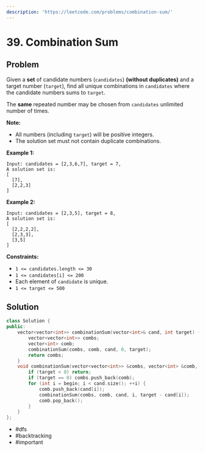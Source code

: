 ```yaml
---
description: 'https://leetcode.com/problems/combination-sum/'
---
```


# 39. Combination Sum

## Problem

Given a **set** of candidate numbers \(`candidates`\) **\(without duplicates\)** and a target number \(`target`\), find all unique combinations in `candidates` where the candidate numbers sums to `target`.

The **same** repeated number may be chosen from `candidates` unlimited number of times.

**Note:**

* All numbers \(including `target`\) will be positive integers.
* The solution set must not contain duplicate combinations.

**Example 1:**

```text
Input: candidates = [2,3,6,7], target = 7,
A solution set is:
[
  [7],
  [2,2,3]
]
```

**Example 2:**

```text
Input: candidates = [2,3,5], target = 8,
A solution set is:
[
  [2,2,2,2],
  [2,3,3],
  [3,5]
]
```

**Constraints:**

* `1 <= candidates.length <= 30`
* `1 <= candidates[i] <= 200`
* Each element of `candidate` is unique.
* `1 <= target <= 500`

## Solution

```cpp
class Solution {
public:
    vector<vector<int>> combinationSum(vector<int>& cand, int target) {
        vector<vector<int>> combs;
        vector<int> comb;
        combinationSum(combs, comb, cand, 0, target);
        return combs;
    }
    void combinationSum(vector<vector<int>> &combs, vector<int> &comb, vector<int>& cand, int begin, int target) {
        if (target < 0) return;
        if (target == 0) combs.push_back(comb);
        for (int i = begin; i < cand.size(); ++i) {
            comb.push_back(cand[i]);
            combinationSum(combs, comb, cand, i, target - cand[i]);
            comb.pop_back();
        }
    }
};
```

* \#dfs
* \#backtracking
* \#important

